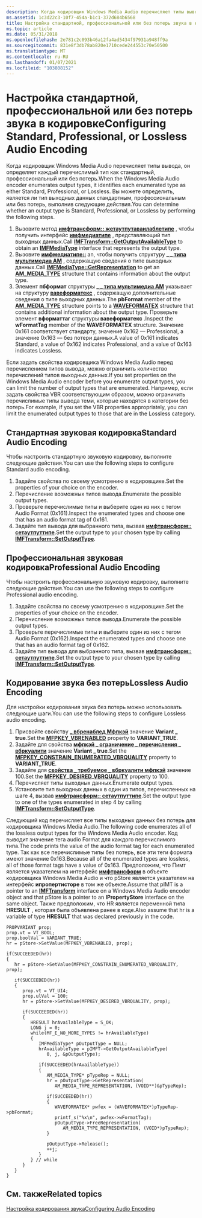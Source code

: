 ```yaml
---
description: Когда кодировщик Windows Media Audio перечисляет типы вывода, он определяет каждый перечислимый тип как стандартный, профессиональный или без потерь.
ms.assetid: 1c3d22c3-10f7-454a-b1c1-372d684b6568
title: Настройка стандартной, профессиональной или без потерь звука в кодировке
ms.topic: article
ms.date: 05/31/2018
ms.openlocfilehash: 2e781c2c093b46a12fa4ad5434f97931a948ff9a
ms.sourcegitcommit: 831e8f3db78ab820e1710cede244553c70e50500
ms.translationtype: MT
ms.contentlocale: ru-RU
ms.lasthandoff: 01/07/2021
ms.locfileid: "103808152"
---
```

# <a name="configuring-standard-professional-or-lossless-audio-encoding"></a><span data-ttu-id="ab095-103">Настройка стандартной, профессиональной или без потерь звука в кодировке</span><span class="sxs-lookup"><span data-stu-id="ab095-103">Configuring Standard, Professional, or Lossless Audio Encoding</span></span>

<span data-ttu-id="ab095-104">Когда кодировщик Windows Media Audio перечисляет типы вывода, он определяет каждый перечислимый тип как стандартный, профессиональный или без потерь.</span><span class="sxs-lookup"><span data-stu-id="ab095-104">When the Windows Media Audio encoder enumerates output types, it identifies each enumerated type as either Standard, Professional, or Lossless.</span></span> <span data-ttu-id="ab095-105">Вы можете определить, является ли тип выходных данных стандартным, профессиональным или без потерь, выполнив следующие действия.</span><span class="sxs-lookup"><span data-stu-id="ab095-105">You can determine whether an output type is Standard, Professional, or Lossless by performing the following steps.</span></span>

1.  <span data-ttu-id="ab095-106">Вызовите метод [**имфтрансформ:: жетаутпутаваилаблетипе**](/windows/desktop/api/mftransform/nf-mftransform-imftransform-getoutputavailabletype) , чтобы получить интерфейс [**имфмедиатипе**](/windows/desktop/api/mfobjects/nn-mfobjects-imfmediatype) , представляющий тип выходных данных.</span><span class="sxs-lookup"><span data-stu-id="ab095-106">Call [**IMFTransform::GetOutputAvailableType**](/windows/desktop/api/mftransform/nf-mftransform-imftransform-getoutputavailabletype) to obtain an [**IMFMediaType**](/windows/desktop/api/mfobjects/nn-mfobjects-imfmediatype) interface that represents the output type.</span></span>
2.  <span data-ttu-id="ab095-107">Вызовите [**имфмедиатипе::**](/windows/desktop/api/mfobjects/nf-mfobjects-imfmediatype-getrepresentation) an, чтобы получить структуру [**\_ \_ типа мультимедиа AM**](/windows/win32/api/strmif/ns-strmif-am_media_type) , содержащую сведения о типе выходных данных.</span><span class="sxs-lookup"><span data-stu-id="ab095-107">Call [**IMFMediaType::GetRepresentation**](/windows/desktop/api/mfobjects/nf-mfobjects-imfmediatype-getrepresentation) to get an [**AM\_MEDIA\_TYPE**](/windows/win32/api/strmif/ns-strmif-am_media_type) structure that contains information about the output type.</span></span>
3.  <span data-ttu-id="ab095-108">Элемент **пбформат** структуры [**\_ \_ типа мультимедиа AM**](/windows/win32/api/strmif/ns-strmif-am_media_type) указывает на структуру [**вавеформатекс**](/previous-versions/dd757713(v=vs.85)) , содержащую дополнительные сведения о типе выходных данных.</span><span class="sxs-lookup"><span data-stu-id="ab095-108">The **pbFormat** member of the [**AM\_MEDIA\_TYPE**](/windows/win32/api/strmif/ns-strmif-am_media_type) structure points to a [**WAVEFORMATEX**](/previous-versions/dd757713(v=vs.85)) structure that contains additional information about the output type.</span></span> <span data-ttu-id="ab095-109">Проверьте элемент **вформаттаг** структуры **вавеформатекс** .</span><span class="sxs-lookup"><span data-stu-id="ab095-109">Inspect the **wFormatTag** member of the **WAVEFORMATEX** structure.</span></span> <span data-ttu-id="ab095-110">Значение 0x161 соответствует стандарту, значение 0x162 — Professional, а значение 0x163 — без потери данных.</span><span class="sxs-lookup"><span data-stu-id="ab095-110">A value of 0x161 indicates Standard, a value of 0x162 indicates Professional, and a value of 0x163 indicates Lossless.</span></span>

<span data-ttu-id="ab095-111">Если задать свойства кодировщика Windows Media Audio перед перечислением типов вывода, можно ограничить количество перечислений типов выходных данных.</span><span class="sxs-lookup"><span data-stu-id="ab095-111">If you set properties on the Windows Media Audio encoder before you enumerate output types, you can limit the number of output types that are enumerated.</span></span> <span data-ttu-id="ab095-112">Например, если задать свойства VBR соответствующим образом, можно ограничить перечислимые типы вывода теми, которые находятся в категории без потерь.</span><span class="sxs-lookup"><span data-stu-id="ab095-112">For example, if you set the VBR properties appropriately, you can limit the enumerated output types to those that are in the Lossless category.</span></span>

## <a name="standard-audio-encoding"></a><span data-ttu-id="ab095-113">Стандартная звуковая кодировка</span><span class="sxs-lookup"><span data-stu-id="ab095-113">Standard Audio Encoding</span></span>

<span data-ttu-id="ab095-114">Чтобы настроить стандартную звуковую кодировку, выполните следующие действия.</span><span class="sxs-lookup"><span data-stu-id="ab095-114">You can use the following steps to configure Standard audio encoding.</span></span>

1.  <span data-ttu-id="ab095-115">Задайте свойства по своему усмотрению в кодировщике.</span><span class="sxs-lookup"><span data-stu-id="ab095-115">Set the properties of your choice on the encoder.</span></span>
2.  <span data-ttu-id="ab095-116">Перечисление возможных типов вывода.</span><span class="sxs-lookup"><span data-stu-id="ab095-116">Enumerate the possible output types.</span></span>
3.  <span data-ttu-id="ab095-117">Проверьте перечислимые типы и выберите один из них с тегом Audio Format (0x161).</span><span class="sxs-lookup"><span data-stu-id="ab095-117">Inspect the enumerated types and choose one that has an audio format tag of 0x161.</span></span>
4.  <span data-ttu-id="ab095-118">Задайте тип вывода для выбранного типа, вызвав [**имфтрансформ:: сетаутпуттипе**](/windows/desktop/api/mftransform/nf-mftransform-imftransform-setoutputtype).</span><span class="sxs-lookup"><span data-stu-id="ab095-118">Set the output type to your chosen type by calling [**IMFTransform::SetOutputType**](/windows/desktop/api/mftransform/nf-mftransform-imftransform-setoutputtype).</span></span>

## <a name="professional-audio-encoding"></a><span data-ttu-id="ab095-119">Профессиональная звуковая кодировка</span><span class="sxs-lookup"><span data-stu-id="ab095-119">Professional Audio Encoding</span></span>

<span data-ttu-id="ab095-120">Чтобы настроить профессиональную звуковую кодировку, выполните следующие действия.</span><span class="sxs-lookup"><span data-stu-id="ab095-120">You can use the following steps to configure Professional audio encoding.</span></span>

1.  <span data-ttu-id="ab095-121">Задайте свойства по своему усмотрению в кодировщике.</span><span class="sxs-lookup"><span data-stu-id="ab095-121">Set the properties of your choice on the encoder.</span></span>
2.  <span data-ttu-id="ab095-122">Перечисление возможных типов вывода.</span><span class="sxs-lookup"><span data-stu-id="ab095-122">Enumerate the possible output types.</span></span>
3.  <span data-ttu-id="ab095-123">Проверьте перечислимые типы и выберите один из них с тегом Audio Format (0x162).</span><span class="sxs-lookup"><span data-stu-id="ab095-123">Inspect the enumerated types and choose one that has an audio format tag of 0x162.</span></span>
4.  <span data-ttu-id="ab095-124">Задайте тип вывода для выбранного типа, вызвав [**имфтрансформ:: сетаутпуттипе**](/windows/desktop/api/mftransform/nf-mftransform-imftransform-setoutputtype).</span><span class="sxs-lookup"><span data-stu-id="ab095-124">Set the output type to your chosen type by calling [**IMFTransform::SetOutputType**](/windows/desktop/api/mftransform/nf-mftransform-imftransform-setoutputtype).</span></span>

## <a name="lossless-audio-encoding"></a><span data-ttu-id="ab095-125">Кодирование звука без потерь</span><span class="sxs-lookup"><span data-stu-id="ab095-125">Lossless Audio Encoding</span></span>

<span data-ttu-id="ab095-126">Для настройки кодирования звука без потерь можно использовать следующие шаги.</span><span class="sxs-lookup"><span data-stu-id="ab095-126">You can use the following steps to configure Lossless audio encoding.</span></span>

1.  <span data-ttu-id="ab095-127">Присвойте свойству [**\_ вбренаблед Мфпкэй**](mfpkey-vbrenabledproperty.md) значение **Variant \_ true**.</span><span class="sxs-lookup"><span data-stu-id="ab095-127">Set the [**MFPKEY\_VBRENABLED**](mfpkey-vbrenabledproperty.md) property to **VARIANT\_TRUE**.</span></span>
2.  <span data-ttu-id="ab095-128">Задайте для свойства [**мфпкэй \_ ограничение \_ перечисления \_ вбркуалити**](mfpkey-constrain-enumerated-vbrqualityproperty.md) значение **Variant \_ true**.</span><span class="sxs-lookup"><span data-stu-id="ab095-128">Set the [**MFPKEY\_CONSTRAIN\_ENUMERATED\_VBRQUALITY**](mfpkey-constrain-enumerated-vbrqualityproperty.md) property to **VARIANT\_TRUE**.</span></span>
3.  <span data-ttu-id="ab095-129">Задайте для [**свойства \_ требуемое \_ вбркуалити мфпкэй**](mfpkey-desired-vbrqualityproperty.md) значение 100.</span><span class="sxs-lookup"><span data-stu-id="ab095-129">Set the [**MFPKEY\_DESIRED\_VBRQUALITY**](mfpkey-desired-vbrqualityproperty.md) property to 100.</span></span>
4.  <span data-ttu-id="ab095-130">Перечисляет типы выходных данных.</span><span class="sxs-lookup"><span data-stu-id="ab095-130">Enumerate output types.</span></span>
5.  <span data-ttu-id="ab095-131">Установите тип выходных данных в один из типов, перечисленных на шаге 4, вызвав [**имфтрансформ:: сетаутпуттипе**](/windows/desktop/api/mftransform/nf-mftransform-imftransform-setoutputtype).</span><span class="sxs-lookup"><span data-stu-id="ab095-131">Set the output type to one of the types enumerated in step 4 by calling [**IMFTransform::SetOutputType**](/windows/desktop/api/mftransform/nf-mftransform-imftransform-setoutputtype).</span></span>

<span data-ttu-id="ab095-132">Следующий код перечисляет все типы выходных данных без потерь для кодировщика Windows Media Audio.</span><span class="sxs-lookup"><span data-stu-id="ab095-132">The following code enumerates all of the lossless output types for the Windows Media Audio encoder.</span></span> <span data-ttu-id="ab095-133">Код выводит значение тега audio Format для каждого перечислимого типа.</span><span class="sxs-lookup"><span data-stu-id="ab095-133">The code prints the value of the audio format tag for each enumerated type.</span></span> <span data-ttu-id="ab095-134">Так как все перечислимые типы без потерь, все эти теги формата имеют значение 0x163.</span><span class="sxs-lookup"><span data-stu-id="ab095-134">Because all of the enumerated types are lossless, all of those format tags have a value of 0x163.</span></span> <span data-ttu-id="ab095-135">Предположим, что Пимт является указателем на интерфейс [**имфтрансформ**](/windows/desktop/api/mftransform/nn-mftransform-imftransform) в объекте кодировщика Windows Media Audio и что pStore является указателем на интерфейс **ипропертисторе** в том же объекте.</span><span class="sxs-lookup"><span data-stu-id="ab095-135">Assume that pIMT is a pointer to an [**IMFTransform**](/windows/desktop/api/mftransform/nn-mftransform-imftransform) interface on a Windows Media Audio encoder object and that pStore is a pointer to an **IPropertyStore** interface on the same object.</span></span> <span data-ttu-id="ab095-136">Также предположим, что HR является переменной типа **HRESULT** , которая была объявлена ранее в коде.</span><span class="sxs-lookup"><span data-stu-id="ab095-136">Also assume that hr is a variable of type **HRESULT** that was declared previously in the code.</span></span>


```
PROPVARIANT prop;
prop.vt = VT_BOOL;
prop.boolVal = VARIANT_TRUE;
hr = pStore->SetValue(MFPKEY_VBRENABLED, prop);

if(SUCCEEDED(hr))
{
   hr = pStore->SetValue(MFPKEY_CONSTRAIN_ENUMERATED_VBRQUALITY, prop);

   if(SUCCEEDED(hr))
   {
      prop.vt = VT_UI4;
      prop.ulVal = 100;
      hr = pStore->SetValue(MFPKEY_DESIRED_VBRQUALITY, prop);
      
      if(SUCCEEDED(hr))
      {           
         HRESULT hrAvailableType = S_OK;
         LONG j = 0;
         while(MF_E_NO_MORE_TYPES != hrAvailableType)
         {
            IMFMediaType* pOutputType = NULL;     
            hrAvailableType = pIMFT->GetOutputAvailableType(
               0, j, &pOutputType);

            if(SUCCEEDED(hrAvailableType))
            {
               AM_MEDIA_TYPE* pTypeRep = NULL;
               hr = pOutputType->GetRepresentation(
                  AM_MEDIA_TYPE_REPRESENTATION, (VOID**)&pTypeRep); 
                     
               if(SUCCEEDED(hr))
               {
                  WAVEFORMATEX* pwfex = (WAVEFORMATEX*)pTypeRep->pbFormat;
                  printf_s("%x\n", pwfex->wFormatTag);
                  pOutputType->FreeRepresentation(
                     AM_MEDIA_TYPE_REPRESENTATION, (VOID*)pTypeRep);
               }

               pOutputType->Release();
               ++j;
            }                                                                  
         } // while                 
      }                                
   } 
}
```



## <a name="related-topics"></a><span data-ttu-id="ab095-137">См. также</span><span class="sxs-lookup"><span data-stu-id="ab095-137">Related topics</span></span>

<dl> <dt>

[<span data-ttu-id="ab095-138">Настройка кодирования звука</span><span class="sxs-lookup"><span data-stu-id="ab095-138">Configuring Audio Encoding</span></span>](configuringaudioencoding.md)
</dt> </dl>

 

 
